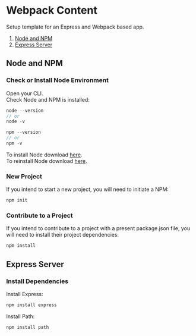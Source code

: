 # Webpack Content
Setup template for an Express and Webpack based app.

1. [Node and NPM](#1-node-and-npm)
2. [Express Server](#2-express-server)

## Node and NPM
### Check or Install Node Environment
Open your CLI.</br>
Check Node and NPM is installed:
```js
node --version
// or
node -v
```
```js
npm --version
// or
npm -v
```
To install Node download [here](https://nodejs.org/en/).</br>
To reinstall Node download [here](https://nodejs.org/en/).</br>

### New Project
If you intend to start a new project, you will need to initiate a NPM:
```js
npm init
```

### Contribute to a Project
If you intend to contribute to a project with a present package.json file, you will need to install their project dependencies:
```js
npm install
```

## Express Server
### Install Dependencies
Install Express:
```js
npm install express
```
Install Path:
```js
npm install path
```
